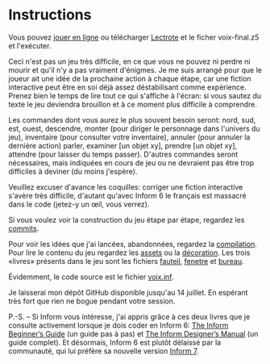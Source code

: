 # Instructions

Vous pouvez [jouer en ligne](https://iplayif.com/?story=https%3A%2F%2Fgithub.com%2Fantoinesweeney%2FLa_voix%2Fraw%2Fmaster%2Fvoix-V1-5.z5) ou télécharger [Lectrote](https://github.com/erkyrath/lectrote) et le ficher voix-final.z5 et l'exécuter.

Ceci n'est pas un jeu très difficile, en ce que vous ne pouvez ni perdre ni mourir et qu'il n'y a pas vraiment d'énigmes. Je me suis arrangé pour que le joueur ait une idée de la prochaine action à chaque étape, car une fiction interactive peut être en soi déjà assez déstabilisant comme expérience. Prenez bien le temps de lire tout ce qui s'affiche à l'écran: si vous sautez du texte le jeu deviendra brouillon et à ce moment plus difficile à comprendre.

Les commandes dont vous aurez le plus souvent besoin seront: nord, sud, est, ouest, descendre, monter (pour diriger le personnage dans l'univers du jeu), inventaire (pour consulter votre inventaire), annuler (pour annuler la dernière action) parler, examiner [un objet xy], prendre [un objet xy], attendre (pour laisser du temps passer). D'autres commandes seront nécessaires, mais indiquées en cours de jeu ou ne devraient pas être trop difficiles à deviner (du moins j'espère).

Veuillez excuser d'avance les coquilles: corriger une fiction interactive s'avère très difficile, d'autant qu'avec Inform 6 le français est massacré dans le code (jetez-y un œil, vous verrez).

Si vous voulez voir la construction du jeu étape par étape, regardez les [commits](https://github.com/antoinesweeney/La_voix/commits/master).

Pour voir les idées que j'ai lancées, abandonnées, regardez la [compilation](https://github.com/antoinesweeney/La_voix/blob/master/compil.md). Pour lire le contenu du jeu regardez les [assets](https://github.com/antoinesweeney/La_voix/blob/master/assets.md) ou la [décoration](https://github.com/antoinesweeney/La_voix/blob/master/decoration.md). Les trois «livres» présents dans le jeu sont les fichiers [fauteil](https://github.com/antoinesweeney/La_voix/blob/master/fauteil.md), [fenetre](https://github.com/antoinesweeney/La_voix/blob/master/fenetre.md) et [bureau](https://github.com/antoinesweeney/La_voix/blob/master/bureau.md).

Évidemment, le code source est le fichier [voix.inf](https://github.com/antoinesweeney/La_voix/blob/master/voix.inf).

Je laisserai mon dépôt GitHub disponible jusqu'au 14 juillet. En espérant très fort que rien ne bogue pendant votre session.

P.-S. – Si Inform vous intéresse, j'ai appris grâce à ces deux livres que je consulte activement lorsque je dois coder en Inform 6: [The Inform Beginner’s Guide](https://www.inform-fiction.org/manual/IBG.pdf) (un guide pas à pas) et [The Inform Designer’s Manual](https://users.cs.northwestern.edu/~forbus/CS370/IF/designers_manual_4.pdf) (un guide complet).
Et désormais, Inform 6 est plutôt délaissé par la communauté, qui lui préfère sa nouvelle version [Inform 7](https://ganelson.github.io/inform-website/). 
